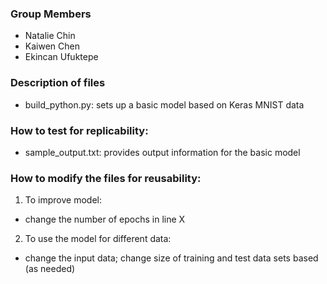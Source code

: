 ### Group Members
* Natalie Chin
* Kaiwen Chen
* Ekincan Ufuktepe

### Description of files
* build_python.py: sets up a basic model based on Keras MNIST data

### How to test for replicability:
* sample_output.txt: provides output information for the basic model

### How to modify the files for reusability:
1) To improve model:
- change the number of epochs in line X

2) To use the model for different data:
- change the input data; change size of training and test data sets based (as needed)
